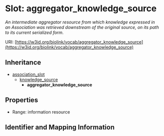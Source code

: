# Slot: aggregator_knowledge_source
_An intermediate aggregator resource from which knowledge expressed in an Association was retrieved downstream of the original source, on its path to its current serialized form._


URI: [https://w3id.org/biolink/vocab/aggregator_knowledge_source](https://w3id.org/biolink/vocab/aggregator_knowledge_source)




## Inheritance

* [association_slot](association_slot.md)
    * [knowledge_source](knowledge_source.md)
        * **aggregator_knowledge_source**



## Properties

 * Range: information resource



## Identifier and Mapping Information





